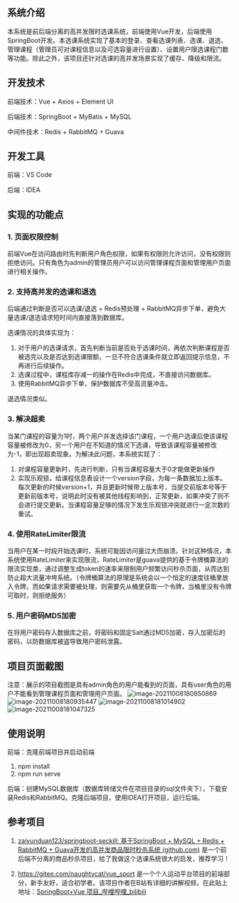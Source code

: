 ## 系统介绍

本系统是前后端分离的高并发限时选课系统，前端使用Vue开发，后端使用SpringBoot开发。本选课系统实现了基本的登录、查看选课列表、选课、退选、管理课程（管理员可对课程信息以及可选容量进行设置）、设置用户限选课程门数等功能。除此之外，该项目还针对选课的高并发场景实现了缓存、降级和限流。

## 开发技术

前端技术：Vue + Axios + Element UI

后端技术：SpringBoot + MyBatis + MySQL

中间件技术：Redis + RabbitMQ + Guava

## 开发工具

前端：VS Code

后端：IDEA

## 实现的功能点

### 1. 页面权限控制

前端Vue在访问路由时先判断用户角色权限，如果有权限则允许访问，没有权限则拒绝访问。只有角色为admin的管理员用户可以访问管理课程页面和管理用户页面进行相关操作。

### 2. 支持高并发的选课和退选

后端通过判断是否可以选课/退选 + Redis预处理 + RabbitMQ异步下单，避免大量选课/退选请求短时间内直接落到数据库。

选课情况的具体实现为：

1. 对于用户的选课请求，首先判断当前是否处于选课时间，再依次判断课程是否被选完以及是否达到选课限额，一旦不符合选课条件就立即返回提示信息，不再进行后续操作。
2. 选课过程中，课程库存减一的操作在Redis中完成，不直接访问数据库。
3. 使用RabbitMQ异步下单，保护数据库不受高流量冲击。

退选情况类似。

### 3. 解决超卖

当某门课程的容量为1时，两个用户并发选择该门课程，一个用户选课后使该课程容量被修改为0，另一个用户在不知道的情况下选课，导致该课程容量被修改为-1，即出现超卖现象。为解决此问题，本系统实现了：

1. 对课程容量更新时，先进行判断，只有当课程容量大于0才能做更新操作
2. 实现乐观锁，给课程信息表设计一个version字段，为每一条数据加上版本。每次更新的时候version+1，并且更新时候带上版本号，当提交前版本号等于更新前版本号，说明此时没有被其他线程影响到，正常更新，如果冲突了则不会进行提交更新。当课程容量足够的情况下发生乐观锁冲突就进行一定次数的重试。

### 4. 使用RateLimiter限流

当用户在某一时段开始选课时，系统可能因访问量过大而崩溃。针对这种情况，本系统使用RateLimiter来实现限流，RateLimiter是guava提供的基于令牌桶算法的限流实现类，通过调整生成token的速率来限制用户频繁访问秒杀页面，从而达到防止超大流量冲垮系统。（令牌桶算法的原理是系统会以一个恒定的速度往桶里放入令牌，而如果请求需要被处理，则需要先从桶里获取一个令牌，当桶里没有令牌可取时，则拒绝服务）

### 5. 用户密码MD5加密

在将用户密码存入数据库之前，将密码和固定Salt通过MD5加密，存入加密后的密码，以防数据库被盗导致用户密码泄露。

## 项目页面截图

注意：展示的项目截图是具有admin角色的用户能看到的页面，具有user角色的用户不能看到管理课程页面和管理用户页面。
![image-20211008180850869](https://user-images.githubusercontent.com/67449258/136729866-4da12a2c-c96a-4375-a8f7-e5ac8ffdc63b.png)
![image-20211008180935447](https://user-images.githubusercontent.com/67449258/136729894-dc4bd156-9085-46c9-b3e1-dffa876242d5.png)
![image-20211008181014902](https://user-images.githubusercontent.com/67449258/136729911-f64d8698-8fc5-44ba-8b23-a1c7f453fc51.png)
![image-20211008181047325](https://user-images.githubusercontent.com/67449258/136729922-33b9f077-dc66-4b89-8acd-abbc98f2da17.png)


## 使用说明

前端：克隆前端项目并启动前端

1. npm install
2. npm run serve

后端：创建MySQL数据库（数据库转储文件在项目目录的sql文件夹下），下载安装Redis和RabbitMQ。克隆后端项目，使用IDEA打开项目，运行后端。

## 参考项目

1.  [zaiyunduan123/springboot-seckill: 基于SpringBoot + MySQL + Redis + RabbitMQ + Guava开发的高并发商品限时秒杀系统 (github.com)](https://github.com/zaiyunduan123/springboot-seckill) 是一个前后端不分离的商品秒杀项目，给了我做这个选课系统很大的启发，推荐学习！

2. https://gitee.com/naughtycat/vue_sport 是一个个人运动平台项目的前端部分，新手友好，适合初学者。该项目作者在B站有详细的讲解视频，在此贴上地址：[SpringBoot+Vue 项目_哔哩哔哩_bilibili](https://www.bilibili.com/video/BV1q5411s7wH?spm_id_from=333.999.0.0)

